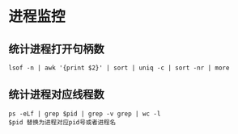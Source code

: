 # 进程监控

## 统计进程打开句柄数

```shell script
lsof -n | awk '{print $2}' | sort | uniq -c | sort -nr | more 
```

## 统计进程对应线程数

```shell script
ps -eLf | grep $pid | grep -v grep | wc -l
$pid 替换为进程对应pid号或者进程名
```
